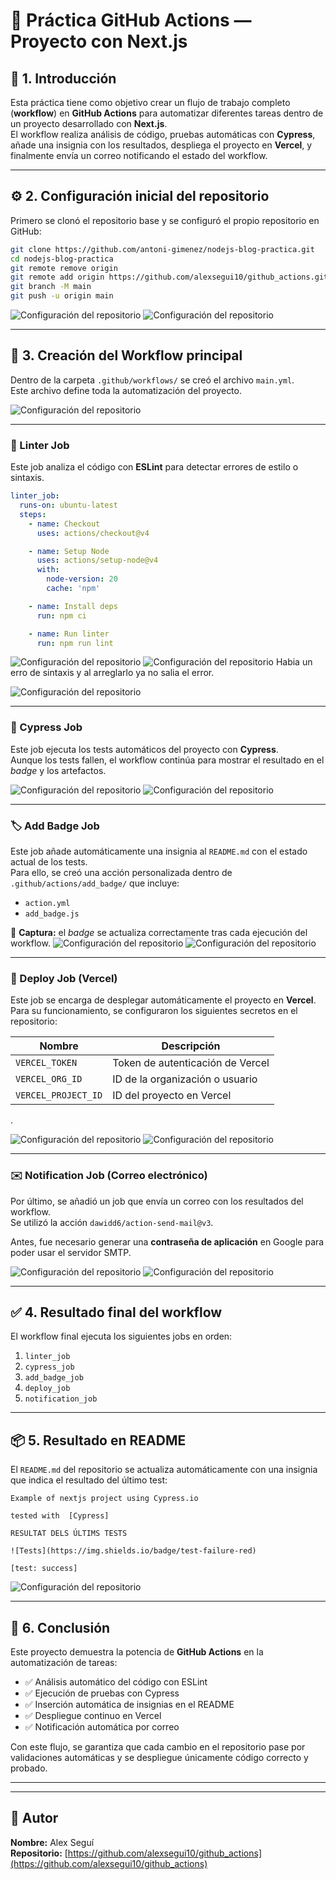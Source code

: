 # 🧩 Práctica GitHub Actions — Proyecto con Next.js

## 📝 1. Introducción

Esta práctica tiene como objetivo crear un flujo de trabajo completo (**workflow**) en **GitHub Actions** para automatizar diferentes tareas dentro de un proyecto desarrollado con **Next.js**.  
El workflow realiza análisis de código, pruebas automáticas con **Cypress**, añade una insignia con los resultados, despliega el proyecto en **Vercel**, y finalmente envía un correo notificando el estado del workflow.

---

## ⚙️ 2. Configuración inicial del repositorio

Primero se clonó el repositorio base y se configuró el propio repositorio en GitHub:

```bash
git clone https://github.com/antoni-gimenez/nodejs-blog-practica.git
cd nodejs-blog-practica
git remote remove origin
git remote add origin https://github.com/alexsegui10/github_actions.git
git branch -M main
git push -u origin main
```


![Configuración del repositorio](img/captura_7.png)
![Configuración del repositorio](img/captura_8.png)


---

## 🧱 3. Creación del Workflow principal

Dentro de la carpeta `.github/workflows/` se creó el archivo `main.yml`.  
Este archivo define toda la automatización del proyecto.


![Configuración del repositorio](img/captura_6.png)

---

### 🧩 Linter Job

Este job analiza el código con **ESLint** para detectar errores de estilo o sintaxis.

```yaml
linter_job:
  runs-on: ubuntu-latest
  steps:
    - name: Checkout
      uses: actions/checkout@v4

    - name: Setup Node
      uses: actions/setup-node@v4
      with:
        node-version: 20
        cache: 'npm'

    - name: Install deps
      run: npm ci

    - name: Run linter
      run: npm run lint
```

![Configuración del repositorio](img/captura_9.png)
![Configuración del repositorio](img/captura_11.png)
Habia un erro de sintaxis y al arreglarlo ya no salia el error.

![Configuración del repositorio](img/captura_12.png)



---

### 🧪 Cypress Job

Este job ejecuta los tests automáticos del proyecto con **Cypress**.  
Aunque los tests fallen, el workflow continúa para mostrar el resultado en el *badge* y los artefactos.

![Configuración del repositorio](img/captura_13.png)
![Configuración del repositorio](img/captura_14.png)

---

### 🏷️ Add Badge Job

Este job añade automáticamente una insignia al `README.md` con el estado actual de los tests.  
Para ello, se creó una acción personalizada dentro de `.github/actions/add_badge/` que incluye:

- `action.yml`
- `add_badge.js`

📸 **Captura:** el *badge* se actualiza correctamente tras cada ejecución del workflow.
![Configuración del repositorio](img/captura_15.png)
![Configuración del repositorio](img/captura_16.png)

---

### 🚀 Deploy Job (Vercel)

Este job se encarga de desplegar automáticamente el proyecto en **Vercel**.  
Para su funcionamiento, se configuraron los siguientes secretos en el repositorio:

| Nombre | Descripción |
|--------|--------------|
| `VERCEL_TOKEN` | Token de autenticación de Vercel |
| `VERCEL_ORG_ID` | ID de la organización o usuario |
| `VERCEL_PROJECT_ID` | ID del proyecto en Vercel |

.

![Configuración del repositorio](img/captura_17.png)
![Configuración del repositorio](img/captura_3.png)

---

### ✉️ Notification Job (Correo electrónico)

Por último, se añadió un job que envía un correo con los resultados del workflow.  
Se utilizó la acción `dawidd6/action-send-mail@v3`.

Antes, fue necesario generar una **contraseña de aplicación** en Google para poder usar el servidor SMTP.


![Configuración del repositorio](img/captura_4.png)
![Configuración del repositorio](img/captura_5.png)

---

## ✅ 4. Resultado final del workflow

El workflow final ejecuta los siguientes jobs en orden:

1. `linter_job`
2. `cypress_job`
3. `add_badge_job`
4. `deploy_job`
5. `notification_job`


---

## 📦 5. Resultado en README

El `README.md` del repositorio se actualiza automáticamente con una insignia que indica el resultado del último test:

```
Example of nextjs project using Cypress.io

tested with  [Cypress]

RESULTAT DELS ÚLTIMS TESTS

![Tests](https://img.shields.io/badge/test-failure-red)

[test: success]
```

![Configuración del repositorio](img/captura_16.png)

---

## 🧾 6. Conclusión

Este proyecto demuestra la potencia de **GitHub Actions** en la automatización de tareas:

- ✅ Análisis automático del código con ESLint  
- ✅ Ejecución de pruebas con Cypress  
- ✅ Inserción automática de insignias en el README  
- ✅ Despliegue continuo en Vercel  
- ✅ Notificación automática por correo  

Con este flujo, se garantiza que cada cambio en el repositorio pase por validaciones automáticas y se despliegue únicamente código correcto y probado.


---

---

## 👤 Autor

**Nombre:** Alex Seguí  
**Repositorio:** [https://github.com/alexsegui10/github_actions](https://github.com/alexsegui10/github_actions)  
<!-- **Despliegue en Vercel:** [https://tu-proyecto.vercel.app](https://tu-proyecto.vercel.app) -->
